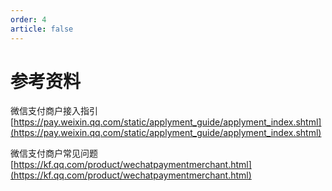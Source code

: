 ```yaml
---
order: 4
article: false
---
```


# 参考资料

微信支付商户接入指引 [https://pay.weixin.qq.com/static/applyment_guide/applyment_index.shtml](https://pay.weixin.qq.com/static/applyment_guide/applyment_index.shtml)

微信支付商户常见问题 [https://kf.qq.com/product/wechatpaymentmerchant.html](https://kf.qq.com/product/wechatpaymentmerchant.html)

<BiliBili bvid="BV1US4y1D77m" :danmaku="false"/>